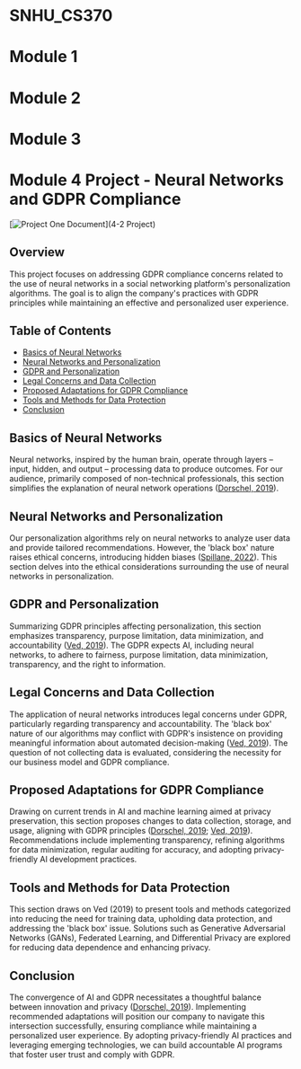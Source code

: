 # SNHU_CS370

# Module 1
# Module 2
# Module 3


# Module 4 Project - Neural Networks and GDPR Compliance
[![Project One Document](https://img.shields.io/badge/Project%20One%20Document-Download%20Here-blue?style=for-the-badge&logo=appveyor)](4-2 Project)
## Overview

This project focuses on addressing GDPR compliance concerns related to the use of neural networks in a social networking platform's personalization algorithms. The goal is to align the company's practices with GDPR principles while maintaining an effective and personalized user experience.

## Table of Contents

- [Basics of Neural Networks](#basics-of-neural-networks)
- [Neural Networks and Personalization](#neural-networks-and-personalization)
- [GDPR and Personalization](#gdpr-and-personalization)
- [Legal Concerns and Data Collection](#legal-concerns-and-data-collection)
- [Proposed Adaptations for GDPR Compliance](#proposed-adaptations-for-gdpr-compliance)
- [Tools and Methods for Data Protection](#tools-and-methods-for-data-protection)
- [Conclusion](#conclusion)

## Basics of Neural Networks

Neural networks, inspired by the human brain, operate through layers – input, hidden, and output – processing data to produce outcomes. For our audience, primarily composed of non-technical professionals, this section simplifies the explanation of neural network operations ([Dorschel, 2019](https://medium.com/luminovo/data-privacy-in-machine-learning-a-technical-deep-dive-f7f0365b1d60)).

## Neural Networks and Personalization

Our personalization algorithms rely on neural networks to analyze user data and provide tailored recommendations. However, the 'black box' nature raises ethical concerns, introducing hidden biases ([Spillane, 2022](https://www.business2community.com/customer-experience/how-gdpr-can-undermine-personalization-and-user-experience-02108269)). This section delves into the ethical considerations surrounding the use of neural networks in personalization.

## GDPR and Personalization

Summarizing GDPR principles affecting personalization, this section emphasizes transparency, purpose limitation, data minimization, and accountability ([Ved, 2019](https://techgdpr.com/blog/develop-artificial-intelligence-ai-gdpr-friendly/)). The GDPR expects AI, including neural networks, to adhere to fairness, purpose limitation, data minimization, transparency, and the right to information.

## Legal Concerns and Data Collection

The application of neural networks introduces legal concerns under GDPR, particularly regarding transparency and accountability. The 'black box' nature of our algorithms may conflict with GDPR's insistence on providing meaningful information about automated decision-making ([Ved, 2019](https://techgdpr.com/blog/develop-artificial-intelligence-ai-gdpr-friendly/)). The question of not collecting data is evaluated, considering the necessity for our business model and GDPR compliance.

## Proposed Adaptations for GDPR Compliance

Drawing on current trends in AI and machine learning aimed at privacy preservation, this section proposes changes to data collection, storage, and usage, aligning with GDPR principles ([Dorschel, 2019](https://medium.com/luminovo/data-privacy-in-machine-learning-a-technical-deep-dive-f7f0365b1d60); [Ved, 2019](https://techgdpr.com/blog/develop-artificial-intelligence-ai-gdpr-friendly/)). Recommendations include implementing transparency, refining algorithms for data minimization, regular auditing for accuracy, and adopting privacy-friendly AI development practices.

## Tools and Methods for Data Protection

This section draws on Ved (2019) to present tools and methods categorized into reducing the need for training data, upholding data protection, and addressing the 'black box' issue. Solutions such as Generative Adversarial Networks (GANs), Federated Learning, and Differential Privacy are explored for reducing data dependence and enhancing privacy.

## Conclusion

The convergence of AI and GDPR necessitates a thoughtful balance between innovation and privacy ([Dorschel, 2019](https://medium.com/luminovo/data-privacy-in-machine-learning-a-technical-deep-dive-f7f0365b1d60)). Implementing recommended adaptations will position our company to navigate this intersection successfully, ensuring compliance while maintaining a personalized user experience. By adopting privacy-friendly AI practices and leveraging emerging technologies, we can build accountable AI programs that foster user trust and comply with GDPR.
